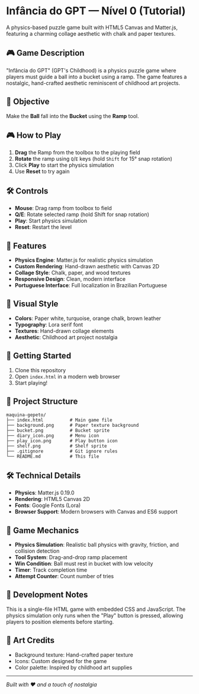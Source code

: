 # Infância do GPT — Nível 0 (Tutorial)

A physics-based puzzle game built with HTML5 Canvas and Matter.js, featuring a charming collage aesthetic with chalk and paper textures.

## 🎮 Game Description

"Infância do GPT" (GPT's Childhood) is a physics puzzle game where players must guide a ball into a bucket using a ramp. The game features a nostalgic, hand-crafted aesthetic reminiscent of childhood art projects.

## 🎯 Objective

Make the **Ball** fall into the **Bucket** using the **Ramp** tool.

## 🎮 How to Play

1. **Drag** the Ramp from the toolbox to the playing field
2. **Rotate** the ramp using `Q`/`E` keys (hold `Shift` for 15° snap rotation)
3. Click **Play** to start the physics simulation
4. Use **Reset** to try again

## 🛠️ Controls

- **Mouse**: Drag ramp from toolbox to field
- **Q/E**: Rotate selected ramp (hold Shift for snap rotation)
- **Play**: Start physics simulation
- **Reset**: Restart the level

## 🎨 Features

- **Physics Engine**: Matter.js for realistic physics simulation
- **Custom Rendering**: Hand-drawn aesthetic with Canvas 2D
- **Collage Style**: Chalk, paper, and wood textures
- **Responsive Design**: Clean, modern interface
- **Portuguese Interface**: Full localization in Brazilian Portuguese

## 🎨 Visual Style

- **Colors**: Paper white, turquoise, orange chalk, brown leather
- **Typography**: Lora serif font
- **Textures**: Hand-drawn collage elements
- **Aesthetic**: Childhood art project nostalgia

## 🚀 Getting Started

1. Clone this repository
2. Open `index.html` in a modern web browser
3. Start playing!

## 📁 Project Structure

```
maquina-gepeto/
├── index.html          # Main game file
├── background.png      # Paper texture background
├── bucket.png          # Bucket sprite
├── diary_icon.png      # Menu icon
├── play_icon.png       # Play button icon
├── shelf.png           # Shelf sprite
├── .gitignore          # Git ignore rules
└── README.md           # This file
```

## 🛠️ Technical Details

- **Physics**: Matter.js 0.19.0
- **Rendering**: HTML5 Canvas 2D
- **Fonts**: Google Fonts (Lora)
- **Browser Support**: Modern browsers with Canvas and ES6 support

## 🎯 Game Mechanics

- **Physics Simulation**: Realistic ball physics with gravity, friction, and collision detection
- **Tool System**: Drag-and-drop ramp placement
- **Win Condition**: Ball must rest in bucket with low velocity
- **Timer**: Track completion time
- **Attempt Counter**: Count number of tries

## 📝 Development Notes

This is a single-file HTML game with embedded CSS and JavaScript. The physics simulation only runs when the "Play" button is pressed, allowing players to position elements before starting.

## 🎨 Art Credits

- Background texture: Hand-crafted paper texture
- Icons: Custom designed for the game
- Color palette: Inspired by childhood art supplies

---

*Built with ❤️ and a touch of nostalgia*
